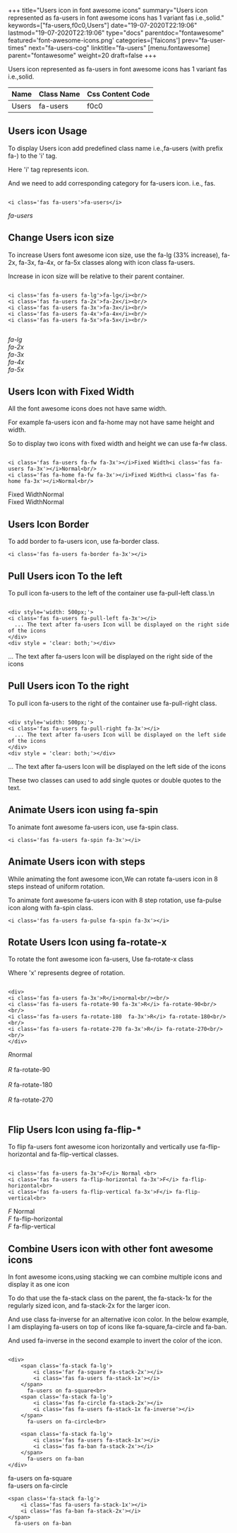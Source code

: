 +++
title="Users icon in font awesome icons"
summary="Users icon represented as fa-users in font awesome icons has 1 variant fas i.e.,solid."
keywords=["fa-users,f0c0,Users"]
date="19-07-2020T22:19:06"
lastmod="19-07-2020T22:19:06"
type="docs"
parentdoc="fontawesome"
featured='font-awesome-icons.png'
categories=['faicons']
prev="fa-user-times"
next="fa-users-cog"
linktitle="fa-users"
[menu.fontawesome]
parent="fontawesome"
weight=20
draft=false
+++


Users icon represented as fa-users in font awesome icons has 1 variant fas i.e.,solid.

<div class='table-responsive'><table class='table'><thead><tr><th>Name</th><th>Class Name</th><th>Css Content Code</th></tr></thead><tbody><tr><td>Users</td><td>fa-users</td><td>f0c0</td></tr></tbody></table></div>



## Users icon Usage

To display Users icon add predefined class name i.e.,fa-users (with prefix fa-) to the 'i' tag.

Here 'i' tag represents icon.

And we need to add corresponding category for fa-users icon. i.e., fas.


```

<i class='fas fa-users'>fa-users</i>
```

<i class='fas fa-users'>fa-users</i>




## Change Users icon size
To increase Users font awesome icon size, use the fa-lg (33% increase), fa-2x, fa-3x, fa-4x, or fa-5x classes along with icon class fa-users.

Increase in icon size will be relative to their parent container. 

```

<i class='fas fa-users fa-lg'>fa-lg</i><br/>
<i class='fas fa-users fa-2x'>fa-2x</i><br/>
<i class='fas fa-users fa-3x'>fa-3x</i><br/>
<i class='fas fa-users fa-4x'>fa-4x</i><br/>
<i class='fas fa-users fa-5x'>fa-5x</i><br/>
            
```

<i class='fas fa-users fa-lg'>fa-lg</i><br/>
<i class='fas fa-users fa-2x'>fa-2x</i><br/>
<i class='fas fa-users fa-3x'>fa-3x</i><br/>
<i class='fas fa-users fa-4x'>fa-4x</i><br/>
<i class='fas fa-users fa-5x'>fa-5x</i><br/>
            



## Users Icon with Fixed Width 

All the font awesome icons does not have same width.

For example fa-users icon and fa-home may not have same height and width.

So to display two icons with fixed width and height we can use fa-fw class.


```

<i class='fas fa-users fa-fw fa-3x'></i>Fixed Width<i class='fas fa-users fa-3x'></i>Normal<br/>
<i class='fas fa-home fa-fw fa-3x'></i>Fixed Width<i class='fas fa-home fa-3x'></i>Normal<br/>
```

<i class='fas fa-users fa-fw fa-3x'></i>Fixed Width<i class='fas fa-users fa-3x'></i>Normal<br/>
<i class='fas fa-home fa-fw fa-3x'></i>Fixed Width<i class='fas fa-home fa-3x'></i>Normal<br/>



## Users Icon Border 

To add border to fa-users icon, use fa-border class.


```
<i class='fas fa-users fa-border fa-3x'></i>

```
<i class='fas fa-users fa-border fa-3x'></i>





## Pull Users icon To the left

To pull icon fa-users to the left of the container use fa-pull-left class.\n

```

<div style='width: 500px;'>
<i class='fas fa-users fa-pull-left fa-3x'></i>
  ... The text after fa-users Icon will be displayed on the right side of the icons
</div>
<div style = 'clear: both;'></div>
```

<div style='width: 500px;'>
<i class='fas fa-users fa-pull-left fa-3x'></i>
  ... The text after fa-users Icon will be displayed on the right side of the icons
</div>
<div style = 'clear: both;'></div>




## Pull Users icon To the right
To pull icon fa-users to the right of the container use fa-pull-right class.

```

<div style='width: 500px;'>
<i class='fas fa-users fa-pull-right fa-3x'></i>
  ... The text after fa-users Icon will be displayed on the left side of the icons
</div>
<div style = 'clear: both;'></div>
```

<div style='width: 500px;'>
<i class='fas fa-users fa-pull-right fa-3x'></i>
  ... The text after fa-users Icon will be displayed on the left side of the icons
</div>
<div style = 'clear: both;'></div>

These two classes can used to add single quotes or double quotes to the text.


## Animate Users icon using fa-spin
To animate font awesome fa-users icon, use fa-spin class.

```
<i class='fas fa-users fa-spin fa-3x'></i>
```
<i class='fas fa-users fa-spin fa-3x'></i>




## Animate Users icon with steps
While animating the font awesome icon,We can rotate fa-users icon in 8 steps instead of uniform rotation.

To animate font awesome fa-users icon with 8 step rotation, use fa-pulse icon along with fa-spin class.


```
<i class='fas fa-users fa-pulse fa-spin fa-3x'></i>

```
<i class='fas fa-users fa-pulse fa-spin fa-3x'></i>





## Rotate Users Icon using fa-rotate-x
To rotate the font awesome icon fa-users, Use fa-rotate-x class

Where 'x' represents degree of rotation.


```

<div>
<i class='fas fa-users fa-3x'>R</i>normal<br/><br/>
<i class='fas fa-users fa-rotate-90 fa-3x'>R</i> fa-rotate-90<br/><br/> 
<i class='fas fa-users fa-rotate-180  fa-3x'>R</i> fa-rotate-180<br/><br/> 
<i class='fas fa-users fa-rotate-270 fa-3x'>R</i> fa-rotate-270<br/><br/>
</div>
```

<div>
<i class='fas fa-users fa-3x'>R</i>normal<br/><br/>
<i class='fas fa-users fa-rotate-90 fa-3x'>R</i> fa-rotate-90<br/><br/> 
<i class='fas fa-users fa-rotate-180  fa-3x'>R</i> fa-rotate-180<br/><br/> 
<i class='fas fa-users fa-rotate-270 fa-3x'>R</i> fa-rotate-270<br/><br/>
</div>




## Flip Users Icon using fa-flip-*
To flip fa-users font awesome icon horizontally and vertically use fa-flip-horizontal and fa-flip-vertical classes. 

```

<i class='fas fa-users fa-3x'>F</i> Normal <br>
<i class='fas fa-users fa-flip-horizontal fa-3x'>F</i> fa-flip-horizontal<br>
<i class='fas fa-users fa-flip-vertical fa-3x'>F</i> fa-flip-vertical<br>
```

<i class='fas fa-users fa-3x'>F</i> Normal <br>
<i class='fas fa-users fa-flip-horizontal fa-3x'>F</i> fa-flip-horizontal<br>
<i class='fas fa-users fa-flip-vertical fa-3x'>F</i> fa-flip-vertical<br>




## Combine Users icon with other font awesome icons
In font awesome icons,using stacking we can combine multiple icons and display it as one icon 

To do that use the fa-stack class on the parent, the fa-stack-1x for the regularly sized icon, and fa-stack-2x for the larger icon.

And use class fa-inverse for an alternative icon color. 
In the below example, I am displaying fa-users on top of icons like fa-square,fa-circle and fa-ban.

And used fa-inverse in the second example to invert the color of the icon.

```

<div>
    <span class='fa-stack fa-lg'>
        <i class='far fa-square fa-stack-2x'></i>
        <i class='fas fa-users fa-stack-1x'></i>
    </span>
      fa-users on fa-square<br>
    <span class='fa-stack fa-lg'>
        <i class='fas fa-circle fa-stack-2x'></i>
        <i class='fas fa-users fa-stack-1x fa-inverse'></i>
    </span>
      fa-users on fa-circle<br>

    <span class='fa-stack fa-lg'>
        <i class='fas fa-users fa-stack-1x'></i>
        <i class='fas fa-ban fa-stack-2x'></i>
    </span>
      fa-users on fa-ban
</div>
```

<div>
    <span class='fa-stack fa-lg'>
        <i class='far fa-square fa-stack-2x'></i>
        <i class='fas fa-users fa-stack-1x'></i>
    </span>
      fa-users on fa-square<br>
    <span class='fa-stack fa-lg'>
        <i class='fas fa-circle fa-stack-2x'></i>
        <i class='fas fa-users fa-stack-1x fa-inverse'></i>
    </span>
      fa-users on fa-circle<br>

    <span class='fa-stack fa-lg'>
        <i class='fas fa-users fa-stack-1x'></i>
        <i class='fas fa-ban fa-stack-2x'></i>
    </span>
      fa-users on fa-ban
</div>






